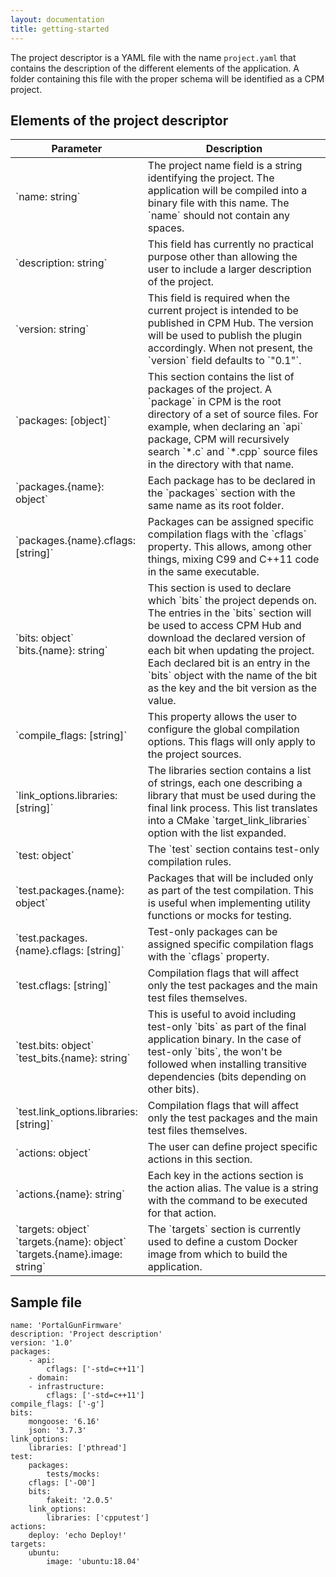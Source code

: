 ```yaml
---
layout: documentation
title: getting-started
---
```

The project descriptor is a YAML file with the name `project.yaml` that contains the description of the different elements of the application. A folder containing this file with the proper schema will be identified as a CPM project.

## Elements of the project descriptor

<table>
  <colgroup>
    <col width="35%" />
    <col width="65%" />
  </colgroup>
  <thead>
    <tr>
      <th>Parameter</th>
      <th>Description</th>
    </tr>
  </thead>
  <tbody>

<tr><td markdown="span"> `name: string`</td><td markdown="span"> The project name field is a string identifying the project. The application will be compiled into a binary file with this name. The `name` should not contain any spaces.</td></tr>
<tr><td markdown="span"> `description: string`</td><td markdown="span"> This field has currently no practical purpose other than allowing the user to include a larger description of the project.</td></tr>
<tr><td markdown="span"> `version: string`</td><td markdown="span"> This field is required when the current project is intended to be published in CPM Hub. The version will be used to publish the plugin accordingly. When not present, the `version` field defaults to `"0.1"`.</td></tr>
<tr><td markdown="span"> `packages: [object]`</td><td markdown="span"> This section contains the list of packages of the project. A `package` in CPM is the root directory of a set of source files. For example, when declaring an `api` package, CPM will recursively search `*.c` and `*.cpp` source files in the directory with that name.</td></tr>
<tr><td markdown="span"> `packages.{name}: object`</td><td markdown="span"> Each package has to be declared in the `packages` section with the same name as its root folder.</td></tr>
<tr><td markdown="span"> `packages.{name}.cflags: [string]`</td><td markdown="span"> Packages can be assigned specific compilation flags with the `cflags` property. This allows, among other things, mixing C99 and C++11 code in the same executable.</td></tr>
<tr><td markdown="span"> `bits: object`<br>`bits.{name}: string`</td><td markdown="span"> This section is used to declare which `bits` the project depends on. The entries in the `bits` section will be used to access CPM Hub and download the declared version of each bit when updating the project. Each declared bit is an entry in the `bits` object with the name of the bit as the key and the bit version as the value.</td></tr>
<tr><td markdown="span"> `compile_flags: [string]`</td><td markdown="span"> This property allows the user to configure the global compilation options. This flags will only apply to the project sources.</td></tr>
<tr><td markdown="span"> `link_options.libraries: [string]`</td><td markdown="span"> The libraries section contains a list of strings, each one describing a library that must be used during the final link process. This list translates into a CMake `target_link_libraries` option with the list expanded.</td></tr>
<tr><td markdown="span"> `test: object`</td><td markdown="span"> The `test` section contains test-only compilation rules.</td></tr>
<tr><td markdown="span"> `test.packages.{name}: object`</td><td markdown="span"> Packages that will be included only as part of the test compilation. This is useful when implementing utility functions or mocks for testing.</td></tr>
<tr><td markdown="span"> `test.packages.{name}.cflags: [string]`</td><td markdown="span"> Test-only packages can be assigned specific compilation flags with the `cflags` property.</td></tr>
<tr><td markdown="span"> `test.cflags: [string]`</td><td markdown="span"> Compilation flags that will affect only the test packages and the main test files themselves.</td></tr>
<tr><td markdown="span"> `test.bits: object`<br>`test_bits.{name}: string`</td><td markdown="span"> This is useful to avoid including test-only `bits` as part of the final application binary. In the case of test-only `bits`, the won't be followed when installing transitive dependencies (bits depending on other bits).</td></tr>
<tr><td markdown="span"> `test.link_options.libraries: [string]`</td><td markdown="span"> Compilation flags that will affect only the test packages and the main test files themselves.</td></tr>
<tr><td markdown="span"> `actions: object`</td><td markdown="span"> The user can define project specific actions in this section.</td></tr>
<tr><td markdown="span"> `actions.{name}: string`</td><td markdown="span"> Each key in the actions section is the action alias. The value is a string with the command to be executed for that action.</td></tr>
<tr><td markdown="span"> `targets: object`<br>`targets.{name}: object`<br>`targets.{name}.image: string`</td><td markdown="span"> The `targets` section is currently used to define a custom Docker image from which to build the application.</td></tr>
  </tbody>
</table>


## Sample file

<pre><code class="language-yaml">name: 'PortalGunFirmware'
description: 'Project description'
version: '1.0'
packages:
    - api:
        cflags: ['-std=c++11']
    - domain:
    - infrastructure:
        cflags: ['-std=c++11']
compile_flags: ['-g']
bits:
    mongoose: '6.16'
    json: '3.7.3'
link_options:
    libraries: ['pthread']
test:
    packages:
        tests/mocks:
    cflags: ['-O0']
    bits:
        fakeit: '2.0.5'
    link_options:
        libraries: ['cpputest']
actions:
    deploy: 'echo Deploy!'
targets:
    ubuntu:
        image: 'ubuntu:18.04'
</code></pre>
